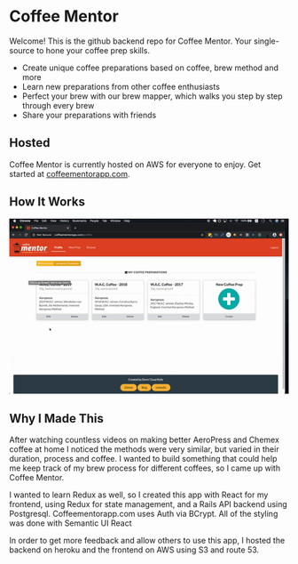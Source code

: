 # Coffee Mentor

Welcome! This is the github backend repo for Coffee Mentor. Your single-source to hone your coffee prep skills.

* Create unique coffee preparations based on coffee, brew method and more
* Learn new preparations from other coffee enthusiasts
* Perfect your brew with our brew mapper, which walks you step by step through every brew
* Share your preparations with friends

## Hosted

Coffee Mentor is currently hosted on AWS for everyone to enjoy. Get started at [coffeementorapp.com](http://coffeementorapp.com).

## How It Works
![Coffee Mentor Demo](src/images/coffee-mentor-demo.gif)


## Why I Made This
After watching countless videos on making better AeroPress and Chemex coffee at home I noticed the methods were very similar, but varied in their duration, process and coffee. I wanted to build something that could help me keep track of my brew process for different coffees, so I came up with Coffee Mentor.

I wanted to learn Redux as well, so I created this app with React for my frontend, using Redux for state management, and a Rails API backend using Postgresql. Coffeementorapp.com uses Auth via BCrypt. All of the styling was done with Semantic UI React

In order to get more feedback and allow others to use this app, I hosted the backend on heroku and the frontend on AWS using S3 and route 53.

